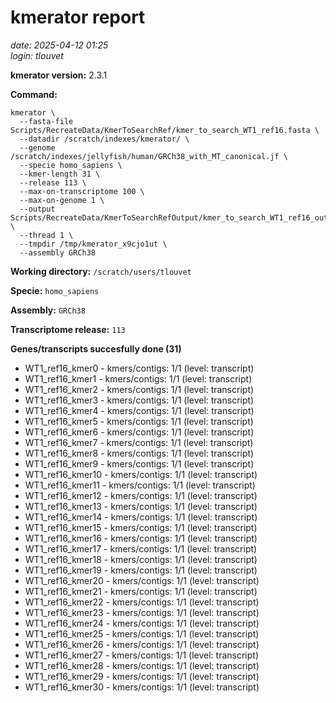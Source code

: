# kmerator report
*date: 2025-04-12 01:25*  
*login: tlouvet*

**kmerator version:** 2.3.1

**Command:**

```
kmerator \
  --fasta-file Scripts/RecreateData/KmerToSearchRef/kmer_to_search_WT1_ref16.fasta \
  --datadir /scratch/indexes/kmerator/ \
  --genome /scratch/indexes/jellyfish/human/GRCh38_with_MT_canonical.jf \
  --specie homo_sapiens \
  --kmer-length 31 \
  --release 113 \
  --max-on-transcriptome 100 \
  --max-on-genome 1 \
  --output Scripts/RecreateData/KmerToSearchRefOutput/kmer_to_search_WT1_ref16_output \
  --thread 1 \
  --tmpdir /tmp/kmerator_x9cjo1ut \
  --assembly GRCh38
```

**Working directory:** `/scratch/users/tlouvet`

**Specie:** `homo_sapiens`

**Assembly:** `GRCh38`

**Transcriptome release:** `113`

**Genes/transcripts succesfully done (31)**

- WT1_ref16_kmer0 - kmers/contigs: 1/1 (level: transcript)
- WT1_ref16_kmer1 - kmers/contigs: 1/1 (level: transcript)
- WT1_ref16_kmer2 - kmers/contigs: 1/1 (level: transcript)
- WT1_ref16_kmer3 - kmers/contigs: 1/1 (level: transcript)
- WT1_ref16_kmer4 - kmers/contigs: 1/1 (level: transcript)
- WT1_ref16_kmer5 - kmers/contigs: 1/1 (level: transcript)
- WT1_ref16_kmer6 - kmers/contigs: 1/1 (level: transcript)
- WT1_ref16_kmer7 - kmers/contigs: 1/1 (level: transcript)
- WT1_ref16_kmer8 - kmers/contigs: 1/1 (level: transcript)
- WT1_ref16_kmer9 - kmers/contigs: 1/1 (level: transcript)
- WT1_ref16_kmer10 - kmers/contigs: 1/1 (level: transcript)
- WT1_ref16_kmer11 - kmers/contigs: 1/1 (level: transcript)
- WT1_ref16_kmer12 - kmers/contigs: 1/1 (level: transcript)
- WT1_ref16_kmer13 - kmers/contigs: 1/1 (level: transcript)
- WT1_ref16_kmer14 - kmers/contigs: 1/1 (level: transcript)
- WT1_ref16_kmer15 - kmers/contigs: 1/1 (level: transcript)
- WT1_ref16_kmer16 - kmers/contigs: 1/1 (level: transcript)
- WT1_ref16_kmer17 - kmers/contigs: 1/1 (level: transcript)
- WT1_ref16_kmer18 - kmers/contigs: 1/1 (level: transcript)
- WT1_ref16_kmer19 - kmers/contigs: 1/1 (level: transcript)
- WT1_ref16_kmer20 - kmers/contigs: 1/1 (level: transcript)
- WT1_ref16_kmer21 - kmers/contigs: 1/1 (level: transcript)
- WT1_ref16_kmer22 - kmers/contigs: 1/1 (level: transcript)
- WT1_ref16_kmer23 - kmers/contigs: 1/1 (level: transcript)
- WT1_ref16_kmer24 - kmers/contigs: 1/1 (level: transcript)
- WT1_ref16_kmer25 - kmers/contigs: 1/1 (level: transcript)
- WT1_ref16_kmer26 - kmers/contigs: 1/1 (level: transcript)
- WT1_ref16_kmer27 - kmers/contigs: 1/1 (level: transcript)
- WT1_ref16_kmer28 - kmers/contigs: 1/1 (level: transcript)
- WT1_ref16_kmer29 - kmers/contigs: 1/1 (level: transcript)
- WT1_ref16_kmer30 - kmers/contigs: 1/1 (level: transcript)
